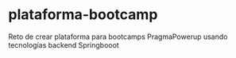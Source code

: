 # plataforma-bootcamp
Reto de crear plataforma para bootcamps PragmaPowerup usando tecnologías backend Springbooot
